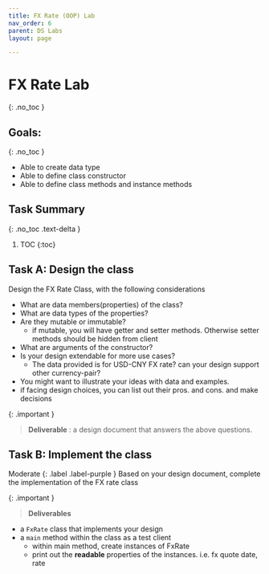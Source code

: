```yaml
---
title: FX Rate (OOP) Lab
nav_order: 6
parent: DS Labs
layout: page

---
```

# FX Rate Lab
{: .no_toc }
## Goals:
{: .no_toc }
* Able to create data type
* Able to define class constructor
* Able to define class methods and instance methods

## Task Summary 
{: .no_toc .text-delta }
1. TOC
{:toc}


## Task A: Design the class 

Design the FX Rate Class, with the following considerations
* What are data members(properties) of the class? 
* What are data types of the properties? 
* Are they mutable or immutable?
  * if mutable, you will have getter and setter methods. Otherwise setter methods should be hidden from client
* What are arguments of the constructor?
* Is your design extendable for more use cases?
  * The data provided is for USD-CNY FX rate? can your design support other currency-pair?
* You might want to  illustrate your ideas with data and examples.
* if facing design choices, you can list out their pros. and cons. and make decisions

{: .important }
>**Deliverable** : a design document that answers the above questions.




## Task B: Implement the class  
Moderate
{: .label .label-purple }
Based on your design document, complete the implementation of the FX rate class

{: .important }
>**Deliverables**
* a ```FxRate``` class that implements your design
* a ```main``` method within the class as a test client
  * within main method, create instances of FxRate
  * print out the **readable** properties of the instances. i.e. fx quote date, rate

